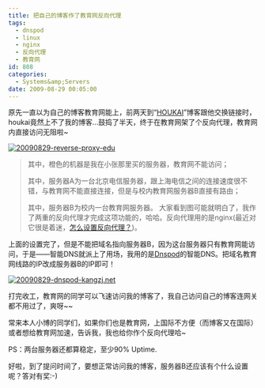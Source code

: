 ```yaml
---
title: 把自己的博客作了教育网反向代理
tags:
  - dnspod
  - linux
  - nginx
  - 反向代理
  - 教育网
id: 808
categories:
  - Systems&amp;Servers
date: 2009-08-29 00:05:00
---
```


原先一直以为自己的博客教育网能上，前两天到“[HOUKAI](http://houkai.com)”博客跟他交换链接时，houkai竟然上不了我的博客…鼓捣了半天，终于在教育网架了个反向代理，教育网内直接访问无阻啦~

[![20090829-reverse-proxy-edu](http://kangzj.net/wp-content/uploads/images/200908/b6373bcd1f7b_1239B/20090829reverseproxyedu_thumb.jpg "20090829-reverse-proxy-edu")](http://kangzj.net/wp-content/uploads/images/200908/b6373bcd1f7b_1239B/20090829reverseproxyedu.jpg)
<!--more-->
> 其中，橙色的机器是我在小张那里买的服务器，教育网不能访问；
>
> 其中，服务器A为一台北京电信服务器，跟上海电信之间的连接速度很不错，与教育网不能直接连接，但是与校内教育网服务器B直接有路由；
>
> 其中，服务器B为校内一台教育网服务器。
大家看到图可能就明白了，我作了两重的反向代理才完成这项功能的，哈哈。反向代理用的是nginx(最近对它很是着迷，[怎么设置反向代理？](http://kangzj.net/nginx-php-jsp-asp-aspx/))。

上面的设置完了，但是不能把域名指向服务器B，因为这台服务器只有教育网能访问，于是——智能DNS就派上了用场，我用的是[Dnspod](http://www.dnspod.com)的智能DNS。把域名教育网线路的IP改成服务器B的IP即可！

[![20090829-dnspod-kangzj.net](http://kangzj.net/wp-content/uploads/images/200908/b6373bcd1f7b_1239B/20090829dnspodkangzj.net_thumb.jpg "20090829-dnspod-kangzj.net")](http://kangzj.net/wp-content/uploads/images/200908/b6373bcd1f7b_1239B/20090829dnspodkangzj.net.jpg)

打完收工，教育网的同学可以飞速访问我的博客了，我自己访问自己的博客连网关都不用过了，爽呀~~

常来本人小博的同学们，如果你们也是教育网，上国际不方便（而博客又在国际）或者想给教育网加速，告诉我，我也给你作个反向代理哈~

PS：两台服务器还都算稳定，至少90% Uptime.

好啦，到了提问时间了，要想正常访问我的博客，服务器B还应该有个什么设置呢？答对有奖:-)

